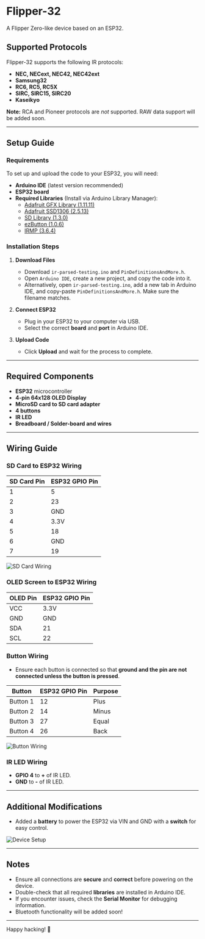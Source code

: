 # Flipper-32
A Flipper Zero-like device based on an ESP32.

## Supported Protocols
Flipper-32 supports the following IR protocols:
- **NEC, NECext, NEC42, NEC42ext**
- **Samsung32**
- **RC6, RC5, RC5X**
- **SIRC, SIRC15, SIRC20**
- **Kaseikyo**

**Note:** RCA and Pioneer protocols are *not* supported. RAW data support will be added soon.

---

## Setup Guide
### Requirements
To set up and upload the code to your ESP32, you will need:
- **Arduino IDE** (latest version recommended)
- **ESP32 board**
- **Required Libraries** (Install via Arduino Library Manager):
  - [Adafruit GFX Library (1.11.11)](https://github.com/adafruit/Adafruit-GFX-Library)
  - [Adafruit SSD1306 (2.5.13)](https://github.com/adafruit/Adafruit_SSD1306)
  - [SD Library (1.3.0)](https://www.arduino.cc/en/Reference/SD)
  - [ezButton (1.0.6)](https://github.com/ArduinoGetStarted/ezButton)
  - [IRMP (3.6.4)](https://github.com/ukw100/IRMP)

### Installation Steps
1. **Download Files**
   - Download `ir-parsed-testing.ino` and `PinDefinitionsAndMore.h`.
   - Open `Arduino IDE`, create a new project, and copy the code into it.
   - Alternatively, open `ir-parsed-testing.ino`, add a new tab in Arduino IDE, and copy-paste `PinDefinitionsAndMore.h`. Make sure the filename matches.

2. **Connect ESP32**
   - Plug in your ESP32 to your computer via USB.
   - Select the correct **board** and **port** in Arduino IDE.

3. **Upload Code**
   - Click **Upload** and wait for the process to complete.

---

## Required Components
- **ESP32** microcontroller
- **4-pin 64x128 OLED Display**
- **MicroSD card to SD card adapter**
- **4 buttons**
- **IR LED**
- **Breadboard / Solder-board and wires**

---

## Wiring Guide
### **SD Card to ESP32 Wiring**
| SD Card Pin | ESP32 GPIO Pin |
|------------|----------|
| 1          | 5        |
| 2          | 23       |
| 3          | GND      |
| 4          | 3.3V     |
| 5          | 18       |
| 6          | GND      |
| 7          | 19       |

![SD Card Wiring](https://github.com/user-attachments/assets/cc19777b-53b5-4adb-aee7-3fdfbca30b4f)

### **OLED Screen to ESP32 Wiring**
| OLED Pin | ESP32 GPIO Pin |
|---------|----------|
| VCC     | 3.3V     |
| GND     | GND      |
| SDA     | 21       |
| SCL     | 22       |

### **Button Wiring**
- Ensure each button is connected so that **ground and the pin are not connected unless the button is pressed**.

| Button | ESP32 GPIO Pin | Purpose |
|--------|----------|-----| 
| Button 1 | 12 | Plus   |
| Button 2 | 14 | Minus  |
| Button 3 | 27 | Equal  |
| Button 4 | 26 | Back   |

![Button Wiring](https://github.com/user-attachments/assets/7a499785-861d-4e20-a064-888535d4156e)

### **IR LED Wiring**
- **GPIO 4** to **+** of IR LED.
- **GND** to **-** of IR LED.

---

## Additional Modifications
- Added a **battery** to power the ESP32 via VIN and GND with a **switch** for easy control.

![Device Setup](https://github.com/user-attachments/assets/a5d47e33-c7c8-4f8e-8083-07ea85bd02af)

---

## Notes
- Ensure all connections are **secure** and **correct** before powering on the device.
- Double-check that all required **libraries** are installed in Arduino IDE.
- If you encounter issues, check the **Serial Monitor** for debugging information.
- Bluetooth functionality will be added soon!


---

Happy hacking! 🚀

